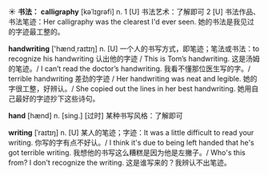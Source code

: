 ☀ <span class="category">**书法：**</span>
<span class="vocabulary">**calligraphy**</span> [kəˈlɪgrəfi]
<span class="definition">n. 1 [U] 书法艺术：</span>了解即可 <span class="definition">2 [U] 书法作品、书法笔迹：</span>Her calligraphy was the clearest I'd ever seen. 她的书法是我见过的字迹最工整的。

<span class="vocabulary">**handwriting**</span> ['hænd͵raɪtɪŋ] 
<span class="definition">n. [U] 一个人的书写方式，即笔迹；笔法或书法：</span>to recognize his handwriting 认出他的字迹 / This is Tom’s handwriting. 这是汤姆的笔迹。/ I can’t read the doctor’s handwriting. 我看不懂那位医生写的字。/ terrible handwriting 差劲的字迹 / Her handwriting was neat and legible. 她的字很工整，好辨认。/ She copied out the lines in her best handwriting. 她用自己最好的字迹抄下这些诗句。

<span class="vocabulary">**hand**</span> [hænd] 
<span class="definition">n. [sing.] [过时] 某种书写风格：</span>了解即可
           
<span class="vocabulary">**writing**</span> [ˈraɪtɪŋ]
<span class="definition">n. [U] 某人的笔迹；字迹：</span>It was a little difficult to read your writing. 你写的字有点不好认。/ I think it's due to being left handed that he's got terrible writing. 我想他的书写这么糟糕是因为他是左撇子。/ Who's this from? I don't recognize the writing. 这是谁写来的？我辨认不出笔迹。
 
